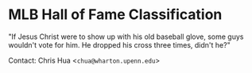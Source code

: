 # MLB Hall of Fame Classification

"If Jesus Christ were to show up with his old baseball glove, some guys wouldn't vote for him. He dropped his cross three times, didn't he?"  

Contact: Chris Hua <`chua@wharton.upenn.edu`>

